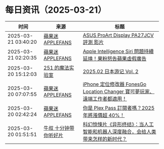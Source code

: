 ﻿# 每日资讯（2025-03-21）

|时间|来源|标题|
|---|---|---|
|2025-03-21 03:40:20|[蘋果迷 APPLEFANS](https://applefans.today/feed/)|[ASUS ProArt Display PA27JCV 評測 影片](https://applefans.today/2025-03-asus-proart-display-pa27jcv/)|
|2025-03-21 02:20:35|[蘋果迷 APPLEFANS](https://applefans.today/feed/)|[Apple Intelligence Siri 問題持續延燒！果粉怒告蘋果虛假廣告](https://applefans.today/2025-03-apple-intelligence-siri-leadership-lawsuit/)|
|2025-03-20 15:12:03|[251 的魔法实验室](https://blog.251.sh/feed/)|[2025.02 日本游记 Vol. 2](https://blog.251.sh/2025-02-japan-trip-vol-2)|
|2025-03-20 07:07:55|[蘋果迷 APPLEFANS](https://applefans.today/feed/)|[iPhone 定位修改器 FonesGo Location Changer 寶可夢玩家、遠端工作者都適用！](https://applefans.today/2025-03-iphone-gps-location-changer/)|
|2025-03-20 02:42:24|[蘋果迷 APPLEFANS](https://applefans.today/feed/)|[你是 Plex Pass 訂閱者嗎？2025 年將漲價超 40%！](https://applefans.today/2025-03-plex-price-increase/)|
|2025-03-20 01:51:51|[牛叔 十分钟带你听好片](https://getpodcast.xyz/data/ximalaya/11534451.xml)|[科幻惊悚片《异形终结》：当人工智能和机器人深度融合，会给人类带来怎样的新时代？](https://www.ximalaya.com/sound/822968222)|
